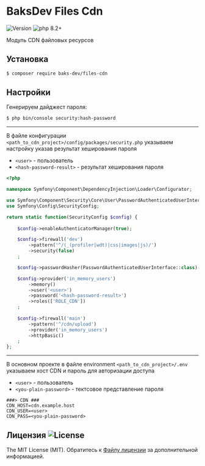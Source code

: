 # BaksDev Files Cdn

![Version](https://img.shields.io/badge/version-7.0.4-blue) ![php 8.2+](https://img.shields.io/badge/php-min%208.1-red.svg)

Модуль CDN файловых ресурсов

## Установка

``` bash
$ composer require baks-dev/files-cdn
```

## Настройки

Генерируем дайджест пароля:

``` bash
$ php bin/console security:hash-password
```
***

В файле конфигурации `<path_to_cdn_project>/config/packages/security.php` указываем настройку указав результат хеширования пароля

* `<user>` - пользователь
* `<hash-password-result>` - результат хеширования пароля 

``` php
<?php

namespace Symfony\Component\DependencyInjection\Loader\Configurator;

use Symfony\Component\Security\Core\User\PasswordAuthenticatedUserInterface;
use Symfony\Config\SecurityConfig;

return static function(SecurityConfig $config) {
	
	$config->enableAuthenticatorManager(true);

	$config->firewall('dev')
		->pattern('^/(_(profiler|wdt)|css|images|js)/')
		->security(false)
	;

	$config->passwordHasher(PasswordAuthenticatedUserInterface::class)->algorithm('bcrypt');

	$config->provider('in_memory_users')
		->memory()
		->user('<user>')
		->password('<hash-password-result>')
		->roles(['ROLE_CDN'])
	;
	
	$config->firewall('main')
		->pattern('^/cdn/upload')
		->provider('in_memory_users')
		->httpBasic()
	;
};
```

***

В основном проекте в файле environment `<path_to_cdn_project>/.env` указываем хост CDN и пароль для авторизации доступа 
* `<user>` - пользователь
* `<you-plain-password>` - тектсовое представление пароля

```
###> CDN ###
CDN_HOST=cdn.example.host
CDN_USER=<user>
CDN_PASS=<you-plain-password>

```

## Лицензия ![License](https://img.shields.io/badge/MIT-green)

The MIT License (MIT). Обратитесь к [Файлу лицензии](LICENSE.md) за дополнительной информацией.

